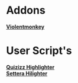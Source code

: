 # Addons

**[Violentmonkey](https://addons.mozilla.org/pl/android/addon/violentmonkey/)**

# User Script's

**[Quizizz Highlighter](https://github.com/olo66789/user-sripts/raw/refs/heads/main/quizziz.user.js)**<br>
**[Settera Hilighter](https://github.com/olo66789/user-sripts/raw/refs/heads/main/settera.user.js)**

